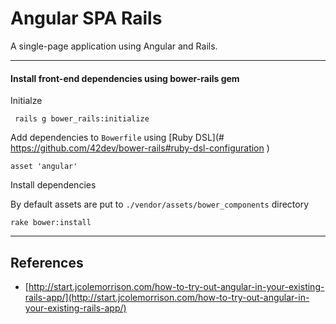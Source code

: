 # Angular SPA Rails

A single-page application using Angular and Rails.

---

#### Install front-end dependencies using bower-rails gem

Initialze

```
 rails g bower_rails:initialize
```

Add dependencies to `Bowerfile` using [Ruby DSL](# https://github.com/42dev/bower-rails#ruby-dsl-configuration
)

```
asset 'angular'
```

Install dependencies

By default assets are put to `./vendor/assets/bower_components` directory

```
rake bower:install
```

---

## References

- [http://start.jcolemorrison.com/how-to-try-out-angular-in-your-existing-rails-app/](http://start.jcolemorrison.com/how-to-try-out-angular-in-your-existing-rails-app/)
